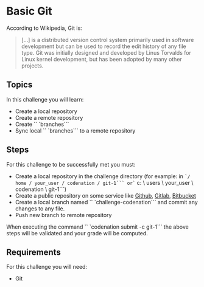 # Basic Git

According to Wikipedia, Git is:

> [...] is a distributed version control system primarily used in software development but can be used to record the edit history of any file type. Git was initially designed and developed by Linus Torvalds for Linux kernel development, but has been adopted by many other projects.

## Topics

In this challenge you will learn:

- Create a local repository
- Create a remote repository
- Create `` `branches```
- Sync local `` `branches``` to a remote repository

## Steps

For this challenge to be successfully met you must:

- Create a local repository in the challenge directory (for example: in `` `/ home / your_user / codenation / git-1``` or` `` c: \ users \ your_user \ codenation \ git-1```)
- Create a public repository on some service like [Github](https://github.com), [Gitlab](https://gitlab.com), [Bitbucket](https://bitbucket.org)
- Create a local branch named `` `challenge-codenation``` and commit any changes to any file.
- Push new branch to remote repository

When executing the command `` `codenation submit -c git-1``` the above steps will be validated and your grade will be computed.

## Requirements

For this challenge you will need:

- Git
